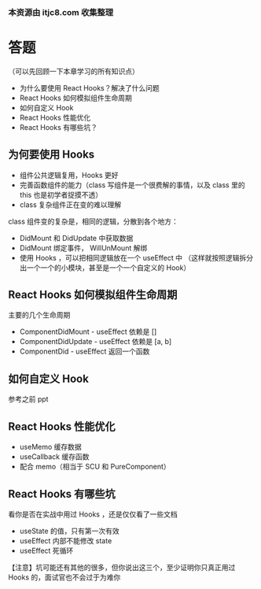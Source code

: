 ### 本资源由 itjc8.com 收集整理
# 答题

（可以先回顾一下本章学习的所有知识点）

- 为什么要使用 React Hooks？解决了什么问题
- React Hooks 如何模拟组件生命周期
- 如何自定义 Hook
- React Hooks 性能优化
- React Hooks 有哪些坑？

## 为何要使用 Hooks

- 组件公共逻辑复用，Hooks 更好
- 完善函数组件的能力（class 写组件是一个很费解的事情，以及 class 里的 this 也是初学者捉摸不透）
- class 复杂组件正在变的难以理解

class 组件变的复杂是，相同的逻辑，分散到各个地方：

- DidMount 和 DidUpdate 中获取数据
- DidMount 绑定事件， WillUnMount 解绑
- 使用 Hooks ，可以把相同逻辑放在一个 useEffect 中 （这样就按照逻辑拆分出一个一个的小模块，甚至是一个一个自定义的 Hook）

## React Hooks 如何模拟组件生命周期

主要的几个生命周期

- ComponentDidMount - useEffect 依赖是 []
- ComponentDidUpdate - useEffect 依赖是 [a, b]
- ComponentDid - useEffect 返回一个函数

## 如何自定义 Hook

参考之前 ppt

## React Hooks 性能优化

- useMemo 缓存数据
- useCallback 缓存函数
- 配合 memo（相当于 SCU 和 PureComponent）

## React Hooks 有哪些坑

看你是否在实战中用过 Hooks ，还是仅仅看了一些文档

- useState 的值，只有第一次有效
- useEffect 内部不能修改 state
- useEffect 死循环

【注意】坑可能还有其他的很多，但你说出这三个，至少证明你只真正用过 Hooks 的，面试官也不会过于为难你
